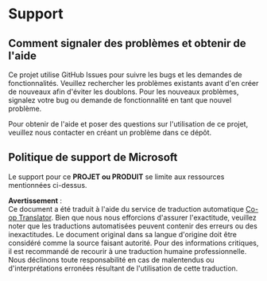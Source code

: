 <!--
CO_OP_TRANSLATOR_METADATA:
{
  "original_hash": "cd89329575372232e59605f7a08ae0df",
  "translation_date": "2025-08-24T20:59:24+00:00",
  "source_file": "SUPPORT.md",
  "language_code": "fr"
}
-->
# Support

## Comment signaler des problèmes et obtenir de l'aide  

Ce projet utilise GitHub Issues pour suivre les bugs et les demandes de fonctionnalités. Veuillez rechercher les problèmes existants avant d'en créer de nouveaux afin d'éviter les doublons. Pour les nouveaux problèmes, signalez votre bug ou demande de fonctionnalité en tant que nouvel problème.

Pour obtenir de l'aide et poser des questions sur l'utilisation de ce projet, veuillez nous contacter en créant un problème dans ce dépôt.

## Politique de support de Microsoft  

Le support pour ce **PROJET ou PRODUIT** se limite aux ressources mentionnées ci-dessus.

**Avertissement** :  
Ce document a été traduit à l'aide du service de traduction automatique [Co-op Translator](https://github.com/Azure/co-op-translator). Bien que nous nous efforcions d'assurer l'exactitude, veuillez noter que les traductions automatisées peuvent contenir des erreurs ou des inexactitudes. Le document original dans sa langue d'origine doit être considéré comme la source faisant autorité. Pour des informations critiques, il est recommandé de recourir à une traduction humaine professionnelle. Nous déclinons toute responsabilité en cas de malentendus ou d'interprétations erronées résultant de l'utilisation de cette traduction.